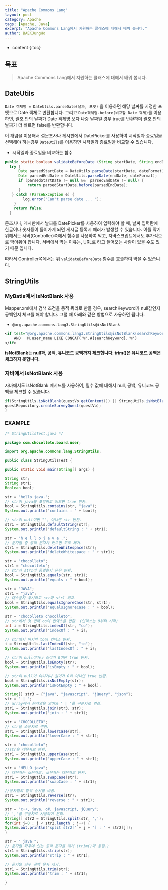 ```yaml
---
title: "Apache Commons Lang"
layout: post
category: Apache
tags: [Apache, Java]
excerpt: "Apache Commons Lang에서 지원하는 클래스에 대해서 배워 봅시다."
author: BAEKJungHo
---
```


* content
{:toc}

## 목표

  > Apache Commons Lang에서 지원하는 클래스에 대해서 배워 봅시다.

## DateUtils

  `Date 객체명 = DateUtils.parseDate(날짜, 포맷)` 을 이용하면 해당 날짜를 지정한 포맷으로 Date 객체로 반환합니다.
  그리고 `Date객체명.before(비교할 Date 객체)`를 이용하면, 괄호 안의 날짜가 Date 객체명 보다 나중 날짜일 경우 true를 반환하며
  괄호 안의 날짜가 더 빠르면 false를 반환합니다.

  이 개념을 이용해서 설문조사나 게시판에서 DatePicker를 사용하여 시작일과 종료일을 선택해야 하는경우 `DateUtils`를 이용하면 시작일과
  종료일을 비교할 수 있습니다.

  - 시작일과 종료일을 비교하는 함수

  ```java
  public static boolean validateBeforeDate (String startDate, String endDate, String dateFormat) {
    try {
        Date parsedStartDate = DateUtils.parseDate(startDate, dateFormat);
        Date parsedEndDate = DateUtils.parseDate(endDate, dateFormat);
        if (parsedStartDate != null &&  parsedEndDate != null) {
            return parsedStartDate.before(parsedEndDate);
        }
     } catch (ParseException e) {
          log.error("Can't parse date ... ");
      }
      return false;
    }
  ```

  문조사나, 게시판에서 날짜를 DatePicker를 사용하여 입력해야 할 때, 날짜 입력란에 한글이나 숫자등이 들어가게 되면
  게시글 등록시 에러가 발생할 수 있습니다. 이를 막기 위해서는 서버(Controller)쪽에서 함수를 사용하여 막고, 자바스크립트에서도
  추가적으로 막아줘야 합니다. 서버에서 막는 이유는, URL로 타고 들어오는 사람이 있을 수도 있기 때문 입니다.

  따라서 Controller쪽에서는 위 `validateBeforeDate` 함수를 호출하여 막을 수 있습니다.

## StringUtils

### MyBatis에서 isNotBlank 사용

  Mapper.xml에서 검색 조건을 동적 쿼리로 만들 경우, searchKeyword가 null값인지 공백인지 체크를 해야 합니다. 그럴 때 아래와 같은 방법으로 사용하면 됩니다.

  - `@org.apache.commons.lang3.StringUtils@isNotBlank`

  ```xml
  <if test="@org.apache.commons.lang3.StringUtils@isNotBlank(searchKeyword)">
      AND   M.user_name LIKE CONCAT('%',#{searchKeyword},'%')
  </if>
  ```

  __isNotBlank는 null과, 공백, 유니코드 공백까지 체크합니다. trim()은 유니코드 공백은 체크하지 못합니다.__

### 자바에서 isNotBlank 사용

  자바에서도 isNotBlank 메서드를 사용하여, 필수 값에 대해서 null, 공백, 유니코드 공백을 체크할 수 있습니다.

  ```java
if(StringUtils.isNotBlank(questVo.getContent()) || StringUtils.isNotBlank(questVo.getType())) {
  questRepository.createSurveyQuest(questVo);
}
  ```

### EXAMPLE

  ```java
  /* StringUtilsTest.java */

package com.chocolleto.board.user;

import org.apache.commons.lang.StringUtils;

public class StringUtilsTest {

public static void main(String[] args) {

String str;
String str1;
Boolean bool;

str = "hello java.";
// str이 java를 포함하고 있으면 true 반환.
bool = StringUtils.contains(str, "java");
System.out.println("contains : " + bool);

// str이 null이면 "", 아니면 str 반환.
str1 = StringUtils.defaultString(str);
System.out.println("defaultString : " + str1);

str = "h e l l o j a v a .";
// 문자열 중 공백 문자가 있으면 모두 제거.
str1 = StringUtils.deleteWhitespace(str);
System.out.println("deleteWhitespace : " + str1);

str = "chocolleto";
str1 = "chocolleto";
// str과 str1이 동일한지 유무 반환.
bool = StringUtils.equals(str, str1);
System.out.println("equals : " + bool);

str = "JAVA";
str1 = "java";
// 대소문자 무시하고 str과 str1 비교.
bool = StringUtils.equalsIgnoreCase(str, str1);
System.out.println("equalsIgnoreCase : " + bool);

str = "chocolleto chocolleto";
// str에서 첫 번째 co의 인덱스를 반환. (인덱스는 0부터 시작)
int i = StringUtils.indexOf(str, "co");
System.out.println("indexOf : " + i);

// str에서 마지막 to의 인덱스 반환.
i = StringUtils.lastIndexOf(str, "to");
System.out.println("lastIndexOf : " + i);

// str이 null이거나 길이가 0이면 true 반환.
bool = StringUtils.isEmpty(str);
System.out.println("isEmpty : " + bool);

// str이 null이 아니거나 길이가 0이 아니면 true 반환.
bool = StringUtils.isNotEmpty(str);
System.out.println("isNotEmpty : " + bool);

String[] str3 = {"java", "javascript", "jQuery", "json"};
str = " | ";
// array에서 문자열을 읽어와 ' | '를 구분자로 연결.
str1 = StringUtils.join(str3, str);
System.out.println("join : " + str1);

str = "CHOCOLLETO";
// str을 소문자로 변환.
str1 = StringUtils.lowerCase(str);
System.out.println("lowerCase : " + str1);

str = "chocolleto";
//str을 대문자로 변환.
str1 = StringUtils.upperCase(str);
System.out.println("upperCase : " + str1);

str = "HELLO java";
// 대문자는 소문자로, 소문자는 대문자로 변환.
str1 = StringUtils.swapCase(str);
System.out.println("swapCase : " + str1);

//문자열의 앞뒤 순서를 바꿈.
str1 = StringUtils.reverse(str);
System.out.println("reverse : " + str1);

str = "c++, java, c#, javascript, jQuery";
// ','를 구분자로 사용하여 분리.
String[] str2 = StringUtils.split(str, ',');
for(int j=0 ; j < str2.length ; j++) {
System.out.println("split str2[" + j + "] : " + str2[j]);
}

str = " java ";
// 문자열 좌우에 있는 공백 문자를 제거.(trim()과 동일.)
str1 = StringUtils.strip(str);
System.out.println("strip : " + str1);

// 문자열 좌우 공백 문자 제거.
str1 = StringUtils.trim(str);
System.out.println("trim : " + str1);

}
  ```

